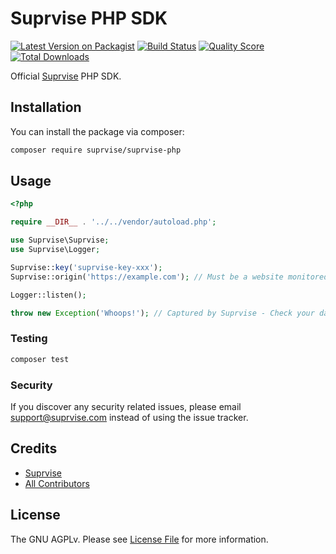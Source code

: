 # Suprvise PHP SDK

[![Latest Version on Packagist](https://img.shields.io/packagist/v/suprvise/suprvise-php.svg?style=flat-square)](https://packagist.org/packages/suprvise/suprvise-php)
[![Build Status](https://img.shields.io/travis/suprvise/suprvise-php/master.svg?style=flat-square)](https://travis-ci.org/suprvise/suprvise-php)
[![Quality Score](https://img.shields.io/scrutinizer/g/suprvise/suprvise-php.svg?style=flat-square)](https://scrutinizer-ci.com/g/suprvise/suprvise-php)
[![Total Downloads](https://img.shields.io/packagist/dt/suprvise/suprvise-php.svg?style=flat-square)](https://packagist.org/packages/suprvise/suprvise-php)

Official [Suprvise](https://suprvise.com) PHP SDK.

## Installation

You can install the package via composer:

```bash
composer require suprvise/suprvise-php
```

## Usage

``` php
<?php

require __DIR__ . '../../vendor/autoload.php';

use Suprvise\Suprvise;
use Suprvise\Logger;

Suprvise::key('suprvise-key-xxx');
Suprvise::origin('https://example.com'); // Must be a website monitored by Suprvise within your team

Logger::listen();

throw new Exception('Whoops!'); // Captured by Suprvise - Check your dashboard https://suprvise.com/logging
```

### Testing

``` bash
composer test
```

### Security

If you discover any security related issues, please email support@suprvise.com instead of using the issue tracker.

## Credits

- [Suprvise](https://suprvise.com)
- [All Contributors](../../contributors)

## License

The GNU AGPLv. Please see [License File](LICENSE.md) for more information.
